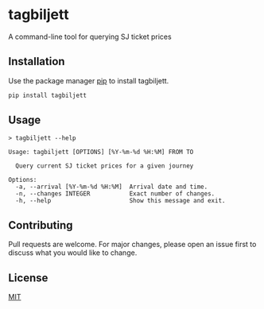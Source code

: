 # tagbiljett

A command-line tool for querying SJ ticket prices

## Installation

Use the package manager [pip](https://pip.pypa.io/en/stable/) to install tagbiljett.

```bash
pip install tagbiljett
```

## Usage

```
> tagbiljett --help

Usage: tagbiljett [OPTIONS] [%Y-%m-%d %H:%M] FROM TO

  Query current SJ ticket prices for a given journey

Options:
  -a, --arrival [%Y-%m-%d %H:%M]  Arrival date and time.
  -n, --changes INTEGER           Exact number of changes.
  -h, --help                      Show this message and exit.
```

## Contributing

Pull requests are welcome. For major changes, please open an issue first
to discuss what you would like to change.

## License

[MIT](https://github.com/jwindhager/tagbiljett/blob/main/LICENSE)

